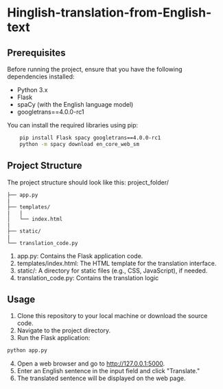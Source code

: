 # Hinglish-translation-from-English-text
## Prerequisites

Before running the project, ensure that you have the following dependencies installed:

- Python 3.x
- Flask
- spaCy (with the English language model)
- googletrans==4.0.0-rc1

You can install the required libraries using pip:


```bash
    pip install Flask spacy googletrans==4.0.0-rc1
    python -m spacy download en_core_web_sm
```

## Project Structure
The project structure should look like this:
project_folder/

    ├── app.py
    |
    ├── templates/
    |   |
    │   └── index.html
    |
    ├── static/
    |
    └── translation_code.py

1. app.py: Contains the Flask application code.
2. templates/index.html: The HTML template for the translation interface.
3. static/: A directory for static files (e.g., CSS, JavaScript), if needed.
4. translation_code.py: Contains the translation logic

## Usage
1. Clone this repository to your local machine or download the source code.
2. Navigate to the project directory.
3. Run the Flask application:
```bash
python app.py
```
4. Open a web browser and go to http://127.0.0.1:5000.
5. Enter an English sentence in the input field and click "Translate."
6. The translated sentence will be displayed on the web page.
